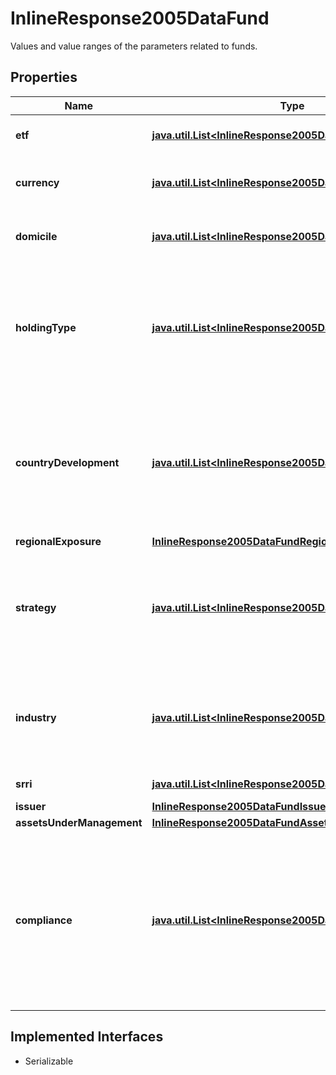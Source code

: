 

# InlineResponse2005DataFund

Values and value ranges of the parameters related to funds.

## Properties

Name | Type | Description | Notes
------------ | ------------- | ------------- | -------------
**etf** | [**java.util.List&lt;InlineResponse2005DataFundEtf&gt;**](InlineResponse2005DataFundEtf.md) | Indicates whether ETFs (&#x60;true&#x60;) and mutual funds (&#x60;false&#x60;) are among the results. |  [optional]
**currency** | [**java.util.List&lt;InlineResponse2005DataFundCurrency&gt;**](InlineResponse2005DataFundCurrency.md) | List of main currency identifiers. See endpoint &#x60;/basic/valueUnit/currency/main/list&#x60; for possible values. |  [optional]
**domicile** | [**java.util.List&lt;InlineResponse2005DataFundDomicile&gt;**](InlineResponse2005DataFundDomicile.md) | List of countries representing domiciles of funds. See endpoint &#x60;/basic/region/country/list&#x60; for possible values. |  [optional]
**holdingType** | [**java.util.List&lt;InlineResponse2005DataFundHoldingType&gt;**](InlineResponse2005DataFundHoldingType.md) | Lists of categories of the holdings&#39; asset type classification. Asset type of the holdings is a category from any level of category system \&quot;Asset class classification system for mutual funds, defined by FactSet Research Systems Inc.\&quot;. See endpoint &#x60;/category/listBySystem&#x60; with &#x60;id&#x3D;288&#x60; for possible values. |  [optional]
**countryDevelopment** | [**java.util.List&lt;InlineResponse2005DataFundHoldingType&gt;**](InlineResponse2005DataFundHoldingType.md) | Lists of categories of the holdings&#39; country development level classification. Country development level of the holdings is a category from any level of category system \&quot;Country development level classification system for mutual funds, defined by FactSet Research Systems Inc.\&quot;. See endpoint &#x60;/category/listBySystem&#x60; with &#x60;id&#x3D;289&#x60; for possible values. |  [optional]
**regionalExposure** | [**InlineResponse2005DataFundRegionalExposure**](InlineResponse2005DataFundRegionalExposure.md) |  |  [optional]
**strategy** | [**java.util.List&lt;InlineResponse2005DataFundHoldingType&gt;**](InlineResponse2005DataFundHoldingType.md) | Lists of categories of the strategy classification. Strategy is a category from any level of category system \&quot;Three-tier strategy classification system for funds defined by FactSet Research Systems Inc.\&quot;. See endpoint &#x60;/category/listBySystem&#x60; with &#x60;id&#x3D;292&#x60; for possible values. |  [optional]
**industry** | [**java.util.List&lt;InlineResponse2005DataFundHoldingType&gt;**](InlineResponse2005DataFundHoldingType.md) | Lists of categories of the industry classification. Industry is a category from any level of category system \&quot;Funds classification defined by FactSet Digital Solutions\&quot;. See endpoint &#x60;/category/listBySystem&#x60; with &#x60;id&#x3D;27&#x60; for possible values. |  [optional]
**srri** | [**java.util.List&lt;InlineResponse2005DataFundSrri&gt;**](InlineResponse2005DataFundSrri.md) | List of values for the synthetic risk and reward indicator (SRRI). |  [optional]
**issuer** | [**InlineResponse2005DataFundIssuer**](InlineResponse2005DataFundIssuer.md) |  |  [optional]
**assetsUnderManagement** | [**InlineResponse2005DataFundAssetsUnderManagement**](InlineResponse2005DataFundAssetsUnderManagement.md) |  |  [optional]
**compliance** | [**java.util.List&lt;InlineResponse2005DataFundCompliance&gt;**](InlineResponse2005DataFundCompliance.md) | List of compliance properties for funds. A given compliance property may appear in combination with other compliance properties. The attribute count represents the number of all occurences of a compliance property, that is in all existing combinations, whereby the latter are not listed separately. See endpoint &#x60;/legalEntity/complianceProperty/list&#x60; for the full list of compliance properties associated with legal entities (across all roles).  |  [optional]


## Implemented Interfaces

* Serializable


